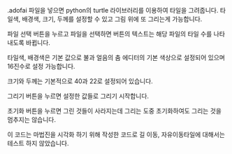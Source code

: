 .adofai 파일을 넣으면 python의 turtle 라이브러리를 이용하여 타일을 그려줍니다.
타일색, 배경색, 크기, 두께를 설정할 수 있고 그림 위에 또 그리는게 가능합니다.

파일 선택 버튼을 누르고 파일을 선택하면 버튼의 텍스트는 해당 파일의 타일 수를 나타내도록 바뀝니다.

타일색, 배경색은 기본 값으로 불과 얼음의 춤 에디터의 기본 색상으로 설정되어 있으며 16진수로 설정 가능합니다.

크기와 두께는 기본적으로 40과 22로 설정되어 있습니다.

그리기 버튼을 누르면 설정한 값들로 그리기 시작합니다.

초기화 버튼을 누르면 그린 것들이 사라지는데 그리는 도중 초기화하여도 그리는 것을 멈추지는 않습니다.

이 코드는 마법진을 시각화 하기 위해 작성한 코드로 길 이동, 자유이동타일에 대해서는 테스트 하지 않았습니다.
